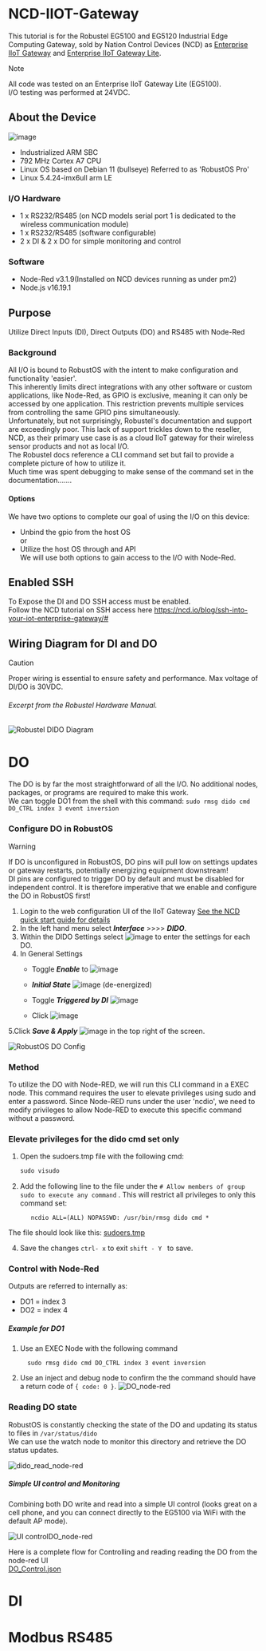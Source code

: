 
# NCD-IIOT-Gateway
This tutorial is for the Robustel EG5100 and EG5120 Industrial Edge Computing Gateway, sold by Nation Control Devices (NCD) as 
[Enterprise IIoT Gateway](https://store.ncd.io/product/enterprise-iiot-gateway/) and [Enterprise IIoT Gateway Lite](https://store.ncd.io/product/enterprise-iiot-gateway-lite/).
>[!NOTE]
>All code was tested on an Enterprise IIoT Gateway Lite (EG5100).\
>I/O testing was performed at 24VDC.
## About the Device
![image](https://github.com/user-attachments/assets/1e855e03-1780-464b-abd6-cdee66e96c69)

- Industrialized ARM SBC
- 792 MHz Cortex A7 CPU  
- Linux OS based on Debian 11 (bullseye) Referred to as 'RobustOS Pro'
- Linux 5.4.24-imx6ull arm LE
### I/O Hardware 
* 1 x RS232/RS485 (on NCD models serial port 1 is dedicated to the wireless communication module)
* 1 x RS232/RS485 (software configurable) 
* 2 x DI & 2 x DO for simple monitoring and control

### Software
- Node-Red v3.1.9(Installed on NCD devices running as under pm2)
- Node.js v16.19.1

## Purpose
Utilize Direct Inputs (DI), Direct Outputs (DO) and RS485 with Node-Red
### Background
All I/O is bound to RobustOS with the intent to make configuration and functionality 'easier'.\
This inherently limits direct integrations with any other software or custom applications, like Node-Red, as GPIO is exclusive, meaning it can only be accessed by one application. This restriction prevents multiple services from controlling the same GPIO pins simultaneously.\
Unfortunately, but not surprisingly, Robustel's documentation and support are exceedingly poor. This lack of support trickles down to the reseller, NCD, as their primary use case is as a cloud IIoT gateway for their wireless sensor products and not as local I/O.\
The Robustel docs reference a CLI command set but fail to provide a complete picture of how to utilize it.\
Much time was spent debugging to make sense of the command set in the documentation.......

#### Options
We have two options to complete our goal of using the I/O on this device:
- Unbind the gpio from the host OS\
    or
- Utilize the host OS through and API\
We will use both options to gain access to the I/O with Node-Red.

## Enabled SSH
To Expose the DI and DO SSH access must be enabled.\
Follow the NCD tutorial on SSH access here https://ncd.io/blog/ssh-into-your-iot-enterprise-gateway/#
## Wiring Diagram for DI and DO
>[!CAUTION]
>Proper wiring is essential to ensure safety and performance.
>Max voltage of DI/DO is 30VDC.

###### Excerpt from the Robustel Hardware Manual.
![Robustel DIDO Diagram](https://github.com/user-attachments/assets/da208216-00de-4b92-8e3d-3a9cdaf302aa)

# DO
The DO is by far the most straightforward of all the I/O. No additional nodes, packages, or programs are required to make this work.\
We can toggle DO1 from the shell with this command:
    ```
      sudo rmsg dido cmd DO_CTRL index 3 event inversion
    ```
### Configure DO in RobustOS
>[!WARNING]
>If DO is unconfigured in RobustOS, DO pins will pull low on settings updates or gateway restarts, potentially energizing equipment downstream!\
>DI pins are configured to trigger DO by default and must be disabled for independent control.
>It is therefore imperative that we enable and configure the DO in RobustOS first!

1. Login to the web configuration UI of the IIoT Gateway [See the NCD quick start guide for details](https://ncd.io/blog/quick-start-guide-for-the-ncd-enterprise-iiot-gateway/)
2. In the left hand menu select ***Interface*** >>>> ***DIDO***.
3. Within the DIDO Settings select ![image](https://github.com/user-attachments/assets/70f03cfe-80ef-4e7c-ab0b-6aac82ddfdbd) to enter the settings for each DO.
4. In General Settings
    * Toggle ***Enable*** to ![image](https://github.com/user-attachments/assets/8ef15f18-dd51-4eda-a23a-bbf1f5e0abd8)

    * ***Initial State*** ![image](https://github.com/user-attachments/assets/6e33c2b8-c6fe-47d2-8467-8c815b3c2c81) (de-energized)

    * Toggle ***Triggered by DI*** ![image](https://github.com/user-attachments/assets/9a05e521-bd80-4945-a85c-bcd7f423ba18)

    * Click ![image](https://github.com/user-attachments/assets/832c7a94-1c16-4f06-9209-c92785f47cf5)
      
5.Click ***Save & Apply*** ![image](https://github.com/user-attachments/assets/ebb3047a-099c-41f6-8597-0fd8d3be9fed) in the top right of the screen.

![RobustOS DO Config](https://github.com/user-attachments/assets/57fe74d1-850a-4ad3-9b8c-5baef3b812ca)

### Method
To utilize the DO with Node-RED, we will run this CLI command in a EXEC node. This command requires the user to elevate privileges using sudo and enter a password. Since Node-RED runs under the user 'ncdio', we need to modify privileges to allow Node-RED to execute this specific command without a password.
### Elevate privileges for the dido cmd set only
1. Open the sudoers.tmp file with the following cmd:
   ```cmd
   sudo visudo
   ```
2. Add the following line to the file under the ```# Allow members of group sudo to execute any command```
. This will restrict all privileges to only this command set:
   ```
      ncdio ALL=(ALL) NOPASSWD: /usr/bin/rmsg dido cmd *
   ```
  The file should look like this: [sudoers.tmp](sudoers.tmp)
  
 4. Save the changes ```ctrl- x``` to exit ```shift - Y ``` to save.
### Control with Node-Red
Outputs are referred to internally as:
* DO1 = index 3
* DO2 = index 4
##### Example for DO1
1. Use an EXEC Node with the following command
    ```
      sudo rmsg dido cmd DO_CTRL index 3 event inversion
    ```
2. Use an inject and debug node to confirm the the command should have a return code of ``` { code: 0 } ```.
    ![DO_node-red](https://github.com/user-attachments/assets/6f76ce61-b25a-4400-8fdc-98109881880a)
### Reading DO state
RobustOS is constantly checking the state of the DO and updating its status to files in ``` /var/status/dido ``` \
We can use the watch node to monitor this directory and retrieve the DO status updates. 

![dido_read_node-red](https://github.com/user-attachments/assets/6f8ed3ba-2a51-4dde-9b6b-2da3481089d4)
##### Simple UI control and Monitoring
Combining both DO write and read into a simple UI control (looks great on a cell phone, and you can connect directly to the EG5100 via WiFi with the default AP mode).

![UI controlDO_node-red](https://github.com/user-attachments/assets/85355754-b73c-457c-a272-31aae0be12db)

Here is a complete flow for Controlling and reading reading the DO from the node-red UI\
[DO_Control.json](DO_Control.json)


# DI

# Modbus RS485

